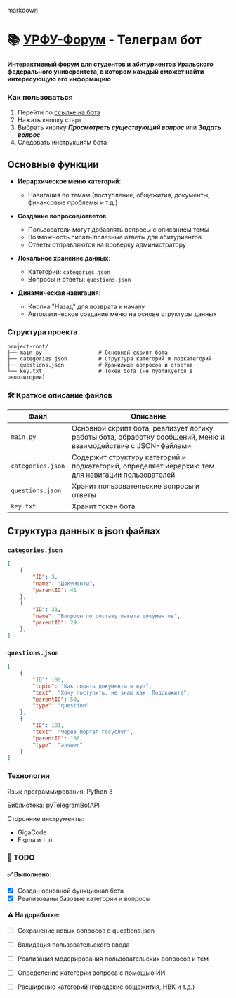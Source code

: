 markdown
# 📚 [УРФУ-Форум](https://t.me/brekotkinLikers_bot) - Телеграм бот  
**Интерактивный форум для студентов и абитуриентов Уральского федерального университета, в котором каждый сможет найти интересующую 
его информацию**

### Как пользоваться
1. Перейти по [ссылке на бота](https://t.me/brekotkinLikers_bot)
2. Нажать кнопку старт
3. Выбрать кнопку ***Просмотреть существующий вопрос*** или ***Задать вопрос***
4. Следовать инструкциям бота

## Основные функции
- **Иерархическое меню категорий**:  
  - Навигация по темам (поступление, общежития, документы, финансовые проблемы и т.д.)

- **Создание вопросов/ответов**:  
    - Пользователи могут добавлять вопросы с описанием темы  
    - Возможность писать полезные ответы для абитуриентов  
    - Ответы отправляются на проверку администратору
- **Локальное хранение данных**:  
    - Категории: `categories.json`  
    - Вопросы и ответы: `questions.json`
- **Динамическая навигация**:  
    - Кнопка "Назад" для возврата к началу 
    - Автоматическое создание меню на основе структуры данных

### Структура проекта
```
project-root/
├── main.py                  # Основной скрипт бота
├── categories.json          # Структура категорий и подкатегорий
├── questions.json           # Хранилище вопросов и ответов
└── key.txt                  # Токен бота (не публикуется в репозитории)
```

### 🛠 Краткое описание файлов

| **Файл**           | **Описание**                                                                
|---------------------|-----------------------------------------------------------------------------|
| `main.py`           | Основной скрипт бота, реализует логику работы бота, обработку сообщений, меню и взаимодействие с JSON-файлами
| `categories.json`   | Содержит структуру категорий и подкатегорий, определяет иерархию тем для навигации пользователей
| `questions.json`    | Хранит пользовательские вопросы и ответы
| `key.txt`    | Хранит токен бота



## Структура данных в json файлах
### `categories.json`

```json
[
    {
        "ID": 3,
        "name": "Документы",
        "parentID": 41
    },
    {
        "ID": 31,
        "name": "Вопросы по составу пакета документов",
        "parentID": 29
    },
]
```

### `questions.json`
```json
[
    {
        "ID": 100,
        "topic": "Как подать документы в вуз",
        "text": "Хочу поступить, не знаю как. Подскажите",
        "parentID": 50,
        "type": "question"
    },
    {
        "ID": 101,
        "text": "Через портал госуслуг",
        "parentID": 100,
        "type": "answer"
    }
]
```

### Технологии
Язык программирования: Python 3

Библиотека: pyTelegramBotAPI

Сторонние инструменты:
- GigaCode
- Figma и т. п

### 🔧 TODO
#### ✅ Выполнено:

 - [x] Создан основной функционал бота
 - [x] Реализованы базовые категории и вопросы
 
#### ⚠ На доработке:

 - [ ] Сохранение новых вопросов в questions.json
 - [ ] Валидация пользовательского ввода
 - [ ] Реализация модерирования пользовательских вопросов и тем
 - [ ] Определение категории вопроса с помощью ИИ
 - [ ] Расширение категорий (городские общежития, НВК и т.д.)

